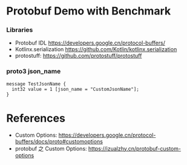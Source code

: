 Protobuf Demo with Benchmark
============================

### Libraries

* Protobuf IDL https://developers.google.cn/protocol-buffers/
* Kotlinx.serialization https://github.com/Kotlin/kotlinx.serialization
* protostuff: https://github.com/protostuff/protostuff

### proto3 json_name

```
message TestJsonName {
  int32 value = 1 [json_name = "CustomJsonName"];
}
```

# References

* Custom Options: https://developers.google.cn/protocol-buffers/docs/proto#customoptions
* protobuf 之 Custom Options: https://izualzhy.cn/protobuf-custom-options
